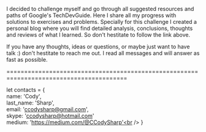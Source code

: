 I decided to challenge myself and go through all suggested resources and paths of Google's TechDevGuide. 
Here I share all my progress with solutions to exercises and problems. 
Specially for this challenge I created a personal blog where you will find detailed analysis, conclusions, thoughts and reviews of what I learned.
So don't hestitate to follow the link above.

If you have any thoughts, ideas or questions, or maybe just want to have talk :) don't hestitate to reach me out. 
I read all messages and will answer as fast as possible.


========================================================================================

let contacts = {<br />
    name: 'Cody',<br />
    last_name: 'Sharp',<br />
    email: 'ccodysharp@gmail.com',<br />
    skype: 'ccodysharp@hotmail.com'<br />
    medium: 'https://medium.com/@CCodySharp'<br />
}
